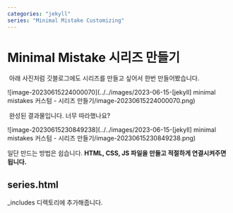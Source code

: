 ```yaml
---
categories: "jekyll"
series: "Minimal Mistake Customizing"
---
```


# Minimal Mistake 시리즈 만들기

​	아래 사진처럼 깃블로그에도 시리즈를 만들고 싶어서 한번 만들어봤습니다.

![image-20230615224000070](../../images/2023-06-15-[jekyll] minimal mistakes 커스텀 - 시리즈 만들기/image-20230615224000070.png)

​	완성된 결과물입니다. 너무 따라했나요?

![image-20230615230849238](../../images/2023-06-15-[jekyll] minimal mistakes 커스텀 - 시리즈 만들기/image-20230615230849238.png)

 일단 만드는 방법은 쉽습니다. **HTML, CSS, JS 파일을 만들고 적절하게 연결시켜주면 됩니다.**

## series.html

_includes 디렉토리에 추가해줍니다.

```

```

